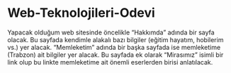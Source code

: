 # Web-Teknolojileri-Odevi
Yapacak olduğum web sitesinde öncelikle “Hakkımda” adında bir sayfa olacak. Bu sayfada kendimle alakalı bazı bilgiler (eğitim hayatım, hobilerim vs.) yer alacak. “Memleketim” adında bir başka sayfada ise memleketime (Trabzon) ait bilgiler yer alacak. Bu sayfada ek olarak “Mirasımız” isimli bir link olup bu linkte memleketime ait önemli eserlerden birisi anlatılacak.
